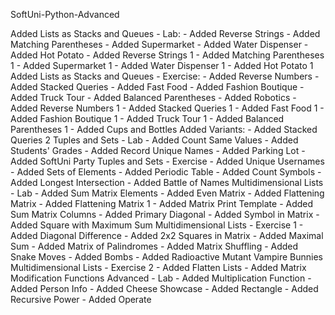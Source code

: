 SoftUni-Python-Advanced

Added Lists as Stacks and Queues - Lab:
    - Added Reverse Strings
    - Added Matching Parentheses
    - Added Supermarket
    - Added Water Dispenser
    - Added Hot Potato
    - Added Reverse Strings 1
    - Added Matching Parentheses 1
    - Added Supermarket 1
    - Added Water Dispenser 1
    - Added Hot Potato 1
Added Lists as Stacks and Queues - Exercise:
    - Added Reverse Numbers
    - Added Stacked Queries
    - Added Fast Food
    - Added Fashion Boutique
    - Added Truck Tour
    - Added Balanced Parentheses
    - Added Robotics
    - Added Reverse Numbers 1
    - Added Stacked Queries 1
    - Added Fast Food 1
    - Added Fashion Boutique 1
    - Added Truck Tour 1
    - Added Balanced Parentheses 1
    - Added Cups and Bottles
Added Variants:
    - Added Stacked Queries 2
Tuples and Sets - Lab
    - Added Count Same Values
    - Added Students' Grades
    - Added Record Unique Names
    - Added Parking Lot
    - Added SoftUni Party
Tuples and Sets - Exercise
    - Added Unique Usernames
    - Added Sets of Elements
    - Added Periodic Table
    - Added Count Symbols
    - Added Longest Intersection
    - Added Battle of Names
Multidimensional Lists - Lab
    - Added Sum Matrix Elements
    - Added Even Matrix
    - Added Flattening Matrix
    - Added Flattening Matrix 1
    - Added Matrix Print Template
    - Added Sum Matrix Columns
    - Added Primary Diagonal
    - Added Symbol in Matrix
    - Added Square with Maximum Sum
Multidimensional Lists - Exercise 1
    - Added Diagonal Difference
    - Added 2x2 Squares in Matrix
    - Added Maximal Sum
    - Added Matrix of Palindromes
    - Added Matrix Shuffling
    - Added Snake Moves
    - Added Bombs
    - Added Radioactive Mutant Vampire Bunnies
Multidimensional Lists - Exercise 2
    - Added Flatten Lists
    - Added Matrix Modification
Functions Advanced - Lab
    - Added Multiplication Function
    - Added Person Info
    - Added Cheese Showcase
    - Added Rectangle
    - Added Recursive Power
    - Added Operate


